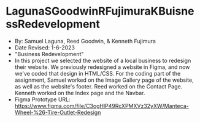 # LagunaSGoodwinRFujimuraKBuisnessRedevelopment
- By: Samuel Laguna, Reed Goodwin, & Kenneth Fujimura
- Date Revised: 1-6-2023
- "Business Redevelopment"
- In this project we selected the website of a local business to redesign their website. We previously redesigned a website in Figma, and now we've coded that design in HTML/CSS. For the coding part of the assignment, Samuel worked on the Image Gallery page of the website, as well as the website's footer. Reed worked on the Contact Page. Kenneth worked on the Index page and the Navbar.
- Figma Prototype URL: https://www.figma.com/file/C3ogHlP49RcXPMXVz32yXW/Manteca-Wheel-%26-Tire-Outlet-Redesign